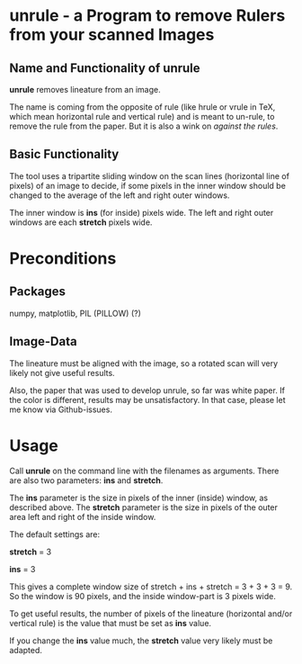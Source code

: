 # **unrule** - a Program to remove Rulers from your scanned Images

## Name and Functionality of **unrule**
**unrule** removes lineature from an image.

The name is coming from the opposite of rule (like hrule or vrule in TeX, which
mean horizontal rule and vertical rule) and is meant to un-rule, to remove the
rule from the paper.
But it is also a wink on _against the rules_.


## Basic Functionality

The tool uses a tripartite sliding window on the scan lines (horizontal
line of pixels) of an image to decide, if some pixels in the inner window
should be changed to the average of the left and right outer windows.

The inner window is **ins** (for inside) pixels wide.
The left and right outer windows are each **stretch** pixels wide.


# Preconditions

## Packages
numpy,
matplotlib,
PIL (PILLOW) (?)

## Image-Data
The lineature must be aligned with the image, so a rotated scan will very
likely not give useful results.

Also, the paper that was used to develop unrule, so far was white paper.
If the color is different, results may be unsatisfactory. In that case,
please let me know via Github-issues.



# Usage

Call **unrule** on the command line with the filenames as arguments.
There are also two parameters:
    **ins**
and
    **stretch**.


The **ins** parameter is the size in pixels of the inner (inside) window, as described above.
The **stretch** parameter is the size in pixels of the outer area left and right of the inside window.

The default settings are:

**stretch** = 3

**ins** = 3

This gives a complete window size of stretch + ins + stretch = 3 + 3 + 3 = 9.
So the window is 90 pixels, and the inside window-part is 3 pixels wide.

To get useful results, the number of pixels of the lineature (horizontal and/or vertical rule)
is the value that must be set as **ins** value.

If you change the **ins** value much, the **stretch** value very likely must be adapted.
